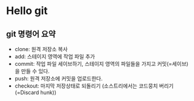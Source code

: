 # Hello git

## git 명령어 요약

- clone: 원격 저장소 복사
- add: 스테이지 영역에 작업 파일 추가
- commit: 작업 파일 세이브하기, 스테이지 영역의 파일들을 가지고 커밋(=세이브)을 만들 수 있다.
- push: 원격 저장소에 커밋을 업로드한다.
- checkout: 마지막 저장상태로 되돌리기 (소스트리에서는 코드뭉치 버리기(=Discard hunk))